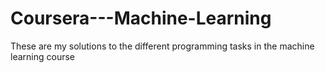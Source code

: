 # Coursera---Machine-Learning

These are my solutions to the different programming tasks in the machine learning course
